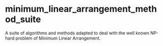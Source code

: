 # minimum_linear_arrangement_method_suite
A suite of algorithms and methods adapted to deal with the well known NP-hard problem of Minimum Linear Arrangement.
